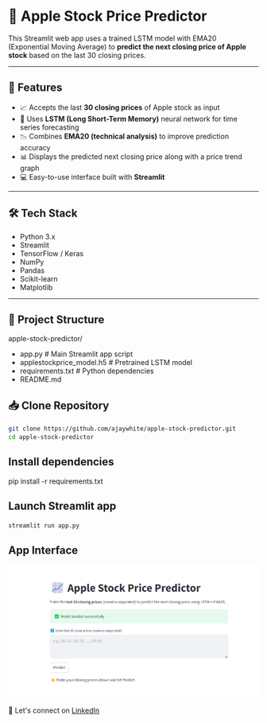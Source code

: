 # 🍎 Apple Stock Price Predictor

This Streamlit web app uses a trained LSTM model with EMA20 (Exponential Moving Average) to **predict the next closing price of Apple stock** based on the last 30 closing prices.

---

## 🚀 Features

- 📈 Accepts the last **30 closing prices** of Apple stock as input
- 🤖 Uses **LSTM (Long Short-Term Memory)** neural network for time series forecasting
- 📉 Combines **EMA20 (technical analysis)** to improve prediction accuracy
- 📊 Displays the predicted next closing price along with a price trend graph
- 💻 Easy-to-use interface built with **Streamlit**

---

## 🛠️ Tech Stack

- Python 3.x
- Streamlit
- TensorFlow / Keras
- NumPy
- Pandas
- Scikit-learn
- Matplotlib

---

## 📂 Project Structure

apple-stock-predictor/
- app.py # Main Streamlit app script
- applestockprice_model.h5 # Pretrained LSTM model
- requirements.txt # Python dependencies
- README.md 

## 📥 Clone Repository

```bash
git clone https://github.com/ajaywhite/apple-stock-predictor.git
cd apple-stock-predictor
```
## Install dependencies
pip install -r requirements.txt

## Launch Streamlit app
```bash
streamlit run app.py
```
## App Interface
![App Screenshot](app_interface.png)

👋 Let's connect on [LinkedIn](www.linkedin.com/in/ajaya09)




